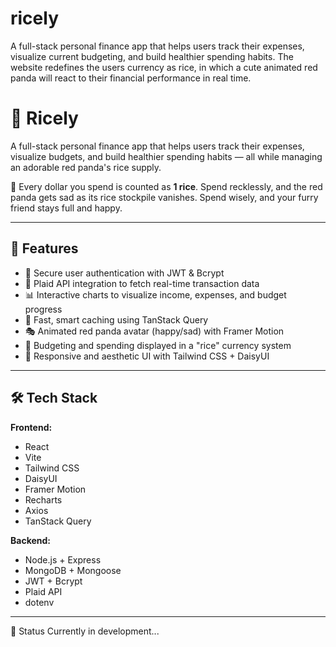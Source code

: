 # ricely
A full-stack personal finance app that helps users track their expenses, visualize current budgeting, and build healthier spending habits. The website redefines the users currency as rice, in which a cute animated red panda will react to their financial performance in real time.

# 🍚 Ricely

A full-stack personal finance app that helps users track their expenses, visualize budgets, and build healthier spending habits — all while managing an adorable red panda's rice supply.

💸 Every dollar you spend is counted as **1 rice**. Spend recklessly, and the red panda gets sad as its rice stockpile vanishes. Spend wisely, and your furry friend stays full and happy.

---

## 🚀 Features

- 🔐 Secure user authentication with JWT & Bcrypt
- 🏦 Plaid API integration to fetch real-time transaction data
- 📊 Interactive charts to visualize income, expenses, and budget progress
- 🧠 Fast, smart caching using TanStack Query
- 🎭 Animated red panda avatar (happy/sad) with Framer Motion
- 🍚 Budgeting and spending displayed in a "rice" currency system
- 🎨 Responsive and aesthetic UI with Tailwind CSS + DaisyUI

---

## 🛠️ Tech Stack

**Frontend:**
- React
- Vite
- Tailwind CSS
- DaisyUI
- Framer Motion
- Recharts
- Axios
- TanStack Query

**Backend:**
- Node.js + Express
- MongoDB + Mongoose
- JWT + Bcrypt
- Plaid API
- dotenv

---

📌 Status
Currently in development...

